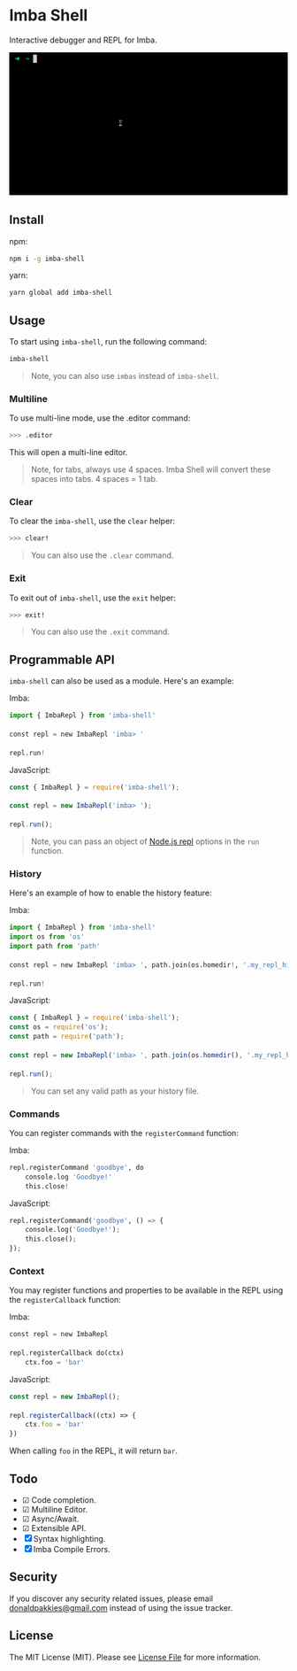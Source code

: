 # Imba Shell

Interactive debugger and REPL for Imba.

![imba-shell](https://raw.githubusercontent.com/donaldp/imba-shell/main/shell.gif)

## Install

npm:

```bash
npm i -g imba-shell
```

yarn:

```bash
yarn global add imba-shell
```

## Usage

To start using `imba-shell`, run the following command:

```bash
imba-shell
```

> Note, you can also use `imbas` instead of `imba-shell`.

### Multiline

To use multi-line mode, use the .editor command:

```bash
>>> .editor
```

This will open a multi-line editor.

> Note, for tabs, always use 4 spaces. Imba Shell will convert these spaces into tabs. 4 spaces = 1 tab.

### Clear

To clear the `imba-shell`, use the `clear` helper:

```bash
>>> clear!
```

> You can also use the `.clear` command.

### Exit

To exit out of `imba-shell`, use the `exit` helper:

```bash
>>> exit!
```

> You can also use the `.exit` command.

## Programmable API

`imba-shell` can also be used as a module. Here's an example:

Imba:

```py
import { ImbaRepl } from 'imba-shell'

const repl = new ImbaRepl 'imba> '

repl.run!
```

JavaScript:

```js
const { ImbaRepl } = require('imba-shell');

const repl = new ImbaRepl('imba> ');

repl.run();
```

> Note, you can pass an object of [Node.js repl](https://nodejs.org/api/repl.html#repl_repl_start_options) options in the `run` function.

### History

Here's an example of how to enable the history feature:

Imba:

```py
import { ImbaRepl } from 'imba-shell'
import os from 'os'
import path from 'path'

const repl = new ImbaRepl 'imba> ', path.join(os.homedir!, '.my_repl_history')

repl.run!
```

JavaScript:

```js
const { ImbaRepl } = require('imba-shell');
const os = require('os');
const path = require('path');

const repl = new ImbaRepl('imba> ', path.join(os.homedir(), '.my_repl_history'));

repl.run();
```

> You can set any valid path as your history file.

### Commands

You can register commands with the `registerCommand` function:

Imba:

```py
repl.registerCommand 'goodbye', do
	console.log 'Goodbye!'
	this.close!

```

JavaScript:

```py
repl.registerCommand('goodbye', () => {
	console.log('Goodbye!');
	this.close();
});

```

### Context

You may register functions and properties to be available in the REPL using the `registerCallback` function:

Imba:

```py
const repl = new ImbaRepl

repl.registerCallback do(ctx)
	ctx.foo = 'bar'
```

JavaScript:

```js
const repl = new ImbaRepl();

repl.registerCallback((ctx) => {
	ctx.foo = 'bar'
})
```

When calling `foo` in the REPL, it will return `bar`.

Todo
-------

- &#9745; Code completion.
- &#9745; Multiline Editor.
- &#9745; Async/Await.
- &#9745; Extensible API.
- &#9746; Syntax highlighting.
- &#9746; Imba Compile Errors.

Security
-------

If you discover any security related issues, please email donaldpakkies@gmail.com instead of using the issue tracker.

License
-------

The MIT License (MIT). Please see [License File](LICENSE) for more information.
